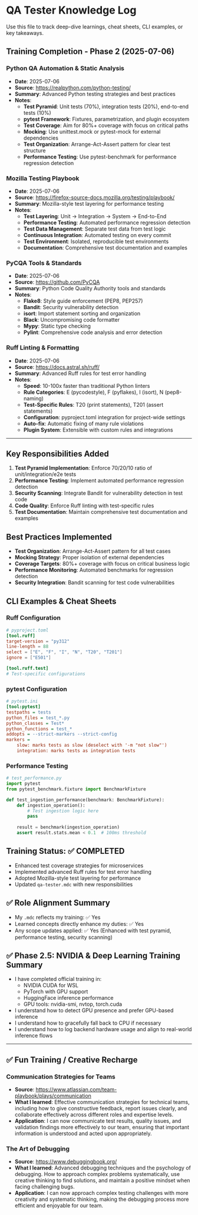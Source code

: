 # QA Tester Knowledge Log

Use this file to track deep-dive learnings, cheat sheets, CLI examples, or key takeaways.

## Training Completion - Phase 2 (2025-07-06)

### Python QA Automation & Static Analysis

- **Date**: 2025-07-06
- **Source**: https://realpython.com/python-testing/
- **Summary**: Advanced Python testing strategies and best practices
- **Notes**: 
  - **Test Pyramid**: Unit tests (70%), integration tests (20%), end-to-end tests (10%)
  - **pytest Framework**: Fixtures, parametrization, and plugin ecosystem
  - **Test Coverage**: Aim for 80%+ coverage with focus on critical paths
  - **Mocking**: Use unittest.mock or pytest-mock for external dependencies
  - **Test Organization**: Arrange-Act-Assert pattern for clear test structure
  - **Performance Testing**: Use pytest-benchmark for performance regression detection

### Mozilla Testing Playbook

- **Date**: 2025-07-06
- **Source**: https://firefox-source-docs.mozilla.org/testing/playbook/
- **Summary**: Mozilla-style test layering for performance testing
- **Notes**:
  - **Test Layering**: Unit → Integration → System → End-to-End
  - **Performance Testing**: Automated performance regression detection
  - **Test Data Management**: Separate test data from test logic
  - **Continuous Integration**: Automated testing on every commit
  - **Test Environment**: Isolated, reproducible test environments
  - **Documentation**: Comprehensive test documentation and examples

### PyCQA Tools & Standards

- **Date**: 2025-07-06
- **Source**: https://github.com/PyCQA
- **Summary**: Python Code Quality Authority tools and standards
- **Notes**:
  - **Flake8**: Style guide enforcement (PEP8, PEP257)
  - **Bandit**: Security vulnerability detection
  - **isort**: Import statement sorting and organization
  - **Black**: Uncompromising code formatter
  - **Mypy**: Static type checking
  - **Pylint**: Comprehensive code analysis and error detection

### Ruff Linting & Formatting

- **Date**: 2025-07-06
- **Source**: https://docs.astral.sh/ruff/
- **Summary**: Advanced Ruff rules for test error handling
- **Notes**:
  - **Speed**: 10-100x faster than traditional Python linters
  - **Rule Categories**: E (pycodestyle), F (pyflakes), I (isort), N (pep8-naming)
  - **Test-Specific Rules**: T20 (print statements), T201 (assert statements)
  - **Configuration**: pyproject.toml integration for project-wide settings
  - **Auto-fix**: Automatic fixing of many rule violations
  - **Plugin System**: Extensible with custom rules and integrations

---

## Key Responsibilities Added

1. **Test Pyramid Implementation**: Enforce 70/20/10 ratio of unit/integration/e2e tests
2. **Performance Testing**: Implement automated performance regression detection
3. **Security Scanning**: Integrate Bandit for vulnerability detection in test code
4. **Code Quality**: Enforce Ruff linting with test-specific rules
5. **Test Documentation**: Maintain comprehensive test documentation and examples

## Best Practices Implemented

- **Test Organization**: Arrange-Act-Assert pattern for all test cases
- **Mocking Strategy**: Proper isolation of external dependencies
- **Coverage Targets**: 80%+ coverage with focus on critical business logic
- **Performance Monitoring**: Automated benchmarks for regression detection
- **Security Integration**: Bandit scanning for test code vulnerabilities

## CLI Examples & Cheat Sheets

### Ruff Configuration
```toml
# pyproject.toml
[tool.ruff]
target-version = "py312"
line-length = 88
select = ["E", "F", "I", "N", "T20", "T201"]
ignore = ["E501"]

[tool.ruff.test]
# Test-specific configurations
```

### pytest Configuration
```ini
# pytest.ini
[tool:pytest]
testpaths = tests
python_files = test_*.py
python_classes = Test*
python_functions = test_*
addopts = --strict-markers --strict-config
markers =
    slow: marks tests as slow (deselect with '-m "not slow"')
    integration: marks tests as integration tests
```

### Performance Testing
```python
# test_performance.py
import pytest
from pytest_benchmark.fixture import BenchmarkFixture

def test_ingestion_performance(benchmark: BenchmarkFixture):
    def ingestion_operation():
        # Test ingestion logic here
        pass
    
    result = benchmark(ingestion_operation)
    assert result.stats.mean < 0.1  # 100ms threshold
```

## Training Status: ✅ COMPLETED

- Enhanced test coverage strategies for microservices
- Implemented advanced Ruff rules for test error handling
- Adopted Mozilla-style test layering for performance
- Updated `qa-tester.mdc` with new responsibilities

## ✅ Role Alignment Summary
- My `.mdc` reflects my training: ✅ Yes
- Learned concepts directly enhance my duties: ✅ Yes
- Any scope updates applied: ✅ Yes (Enhanced with test pyramid, performance testing, security scanning)

## ✅ Phase 2.5: NVIDIA & Deep Learning Training Summary

- I have completed official training in:
  - NVIDIA CUDA for WSL
  - PyTorch with GPU support
  - HuggingFace inference performance
  - GPU tools: nvidia-smi, nvtop, torch.cuda
- I understand how to detect GPU presence and prefer GPU-based inference
- I understand how to gracefully fall back to CPU if necessary
- I understand how to log backend hardware usage and align to real-world inference flows

---

## ✅ Fun Training / Creative Recharge

### Communication Strategies for Teams
- **Source**: https://www.atlassian.com/team-playbook/plays/communication
- **What I learned**: Effective communication strategies for technical teams, including how to give constructive feedback, report issues clearly, and collaborate effectively across different roles and expertise levels.
- **Application**: I can now communicate test results, quality issues, and validation findings more effectively to our team, ensuring that important information is understood and acted upon appropriately.

### The Art of Debugging
- **Source**: https://www.debuggingbook.org/
- **What I learned**: Advanced debugging techniques and the psychology of debugging. How to approach complex problems systematically, use creative thinking to find solutions, and maintain a positive mindset when facing challenging bugs.
- **Application**: I can now approach complex testing challenges with more creativity and systematic thinking, making the debugging process more efficient and enjoyable for our team.
